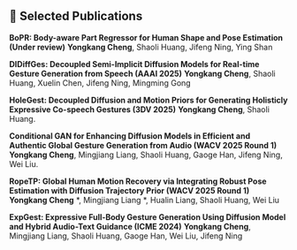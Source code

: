 ## 📝 Selected Publications 

**BoPR: Body-aware Part Regressor for Human Shape and Pose Estimation (Under review)**
**Yongkang Cheng**, Shaoli Huang, Jifeng Ning, Ying Shan

**DIDiffGes: Decoupled Semi-Implicit Diffusion Models for Real-time Gesture Generation from Speech (AAAI 2025)**
**Yongkang Cheng**, Shaoli Huang, Xuelin Chen, Jifeng Ning, Mingming Gong


**HoleGest: Decoupled Diffusion and Motion Priors for Generating Holisticly Expressive Co-speech Gestures (3DV 2025)**
**Yongkang Cheng**, Shaoli Huang.

**Conditional GAN for Enhancing Diffusion Models in Efficient and Authentic Global Gesture Generation from Audio (WACV 2025 Round 1)**
**Yongkang Cheng**, Mingjiang Liang, Shaoli Huang, Gaoge Han, Jifeng Ning, Wei Liu.
          
**RopeTP: Global Human Motion Recovery via Integrating Robust Pose Estimation with Diffusion Trajectory Prior (WACV 2025 Round 1)**
**Yongkang Cheng** *, Mingjiang Liang *, Hualin Liang, Shaoli Huang, Wei Liu


**ExpGest: Expressive Full-Body Gesture Generation Using Diffusion Model and Hybrid Audio-Text Guidance (ICME 2024)**
**Yongkang Cheng**, Mingjiang Liang, Shaoli Huang, Gaoge Han, Wei Liu, Jifeng Ning




<!--
<h2 id="publications" style="margin: 2px 0px -15px;">Publications</h2>

<div class="publications">
<ol class="bibliography">

{% for link in site.data.publications.main %}

<li>
<div class="pub-row">
  <div class="col-sm-3 abbr" style="position: relative;padding-right: 15px;padding-left: 15px;">
    {% if link.image %} 
    <img src="{{ link.image }}" class="teaser img-fluid z-depth-1" style="width=100;height=40%">
    {% if link.conference_short %} 
    <abbr class="badge">{{ link.conference_short }}</abbr>
    {% endif %}
    {% endif %}
  </div>
  <div class="col-sm-9" style="position: relative;padding-right: 15px;padding-left: 20px;">
      <div class="title"><a href="{{ link.pdf }}">{{ link.title }}</a></div>
      <div class="author">{{ link.authors }}</div>
      <div class="periodical"><em>{{ link.conference }}</em>
      </div>
    <div class="links">
      {% if link.pdf %} 
      <a href="{{ link.pdf }}" class="btn btn-sm z-depth-0" role="button" target="_blank" style="font-size:12px;">PDF</a>
      {% endif %}
      {% if link.code %} 
      <a href="{{ link.code }}" class="btn btn-sm z-depth-0" role="button" target="_blank" style="font-size:12px;">Code</a>
      {% endif %}
      {% if link.page %} 
      <a href="{{ link.page }}" class="btn btn-sm z-depth-0" role="button" target="_blank" style="font-size:12px;">Project Page</a>
      {% endif %}
      {% if link.bibtex %} 
      <a href="{{ link.bibtex }}" class="btn btn-sm z-depth-0" role="button" target="_blank" style="font-size:12px;">BibTex</a>
      {% endif %}
      {% if link.notes %} 
      <strong> <i style="color:#e74d3c">{{ link.notes }}</i></strong>
      {% endif %}
      {% if link.others %} 
      {{ link.others }}
      {% endif %}
    </div>
  </div>
</div>
</li>
<br>

{% endfor %}

</ol>
</div>

-->
